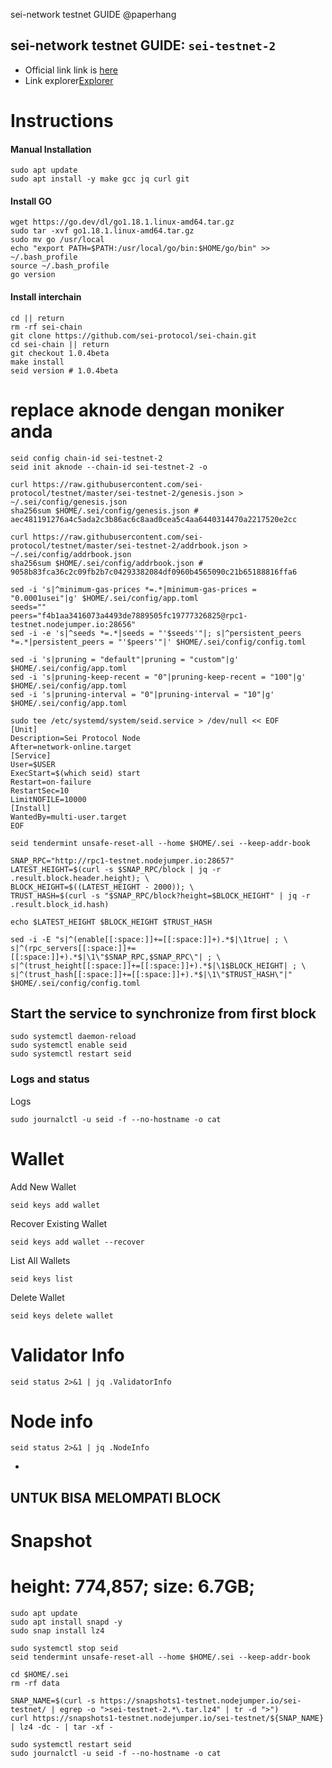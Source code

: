 
sei-network testnet GUIDE
@paperhang

## sei-network testnet GUIDE: `sei-testnet-2`
- Official link link is [here](https://docs.seinetwork.io/nodes-and-validators/joining-testnets)
- Link explorer[Explorer](https://sei.explorers.guru/)
# Instructions
#### Manual Installation
```
sudo apt update
sudo apt install -y make gcc jq curl git
```
#### Install GO
```
wget https://go.dev/dl/go1.18.1.linux-amd64.tar.gz
sudo tar -xvf go1.18.1.linux-amd64.tar.gz
sudo mv go /usr/local
echo "export PATH=$PATH:/usr/local/go/bin:$HOME/go/bin" >> ~/.bash_profile
source ~/.bash_profile
go version
```
#### Install **interchain**
```
cd || return
rm -rf sei-chain
git clone https://github.com/sei-protocol/sei-chain.git
cd sei-chain || return
git checkout 1.0.4beta
make install
seid version # 1.0.4beta
```
# replace aknode dengan moniker anda
```
seid config chain-id sei-testnet-2
seid init aknode --chain-id sei-testnet-2 -o
```
```
curl https://raw.githubusercontent.com/sei-protocol/testnet/master/sei-testnet-2/genesis.json > ~/.sei/config/genesis.json
sha256sum $HOME/.sei/config/genesis.json # aec481191276a4c5ada2c3b86ac6c8aad0cea5c4aa6440314470a2217520e2cc
```
```
curl https://raw.githubusercontent.com/sei-protocol/testnet/master/sei-testnet-2/addrbook.json > ~/.sei/config/addrbook.json
sha256sum $HOME/.sei/config/addrbook.json # 9058b83fca36c2c09fb2b7c04293382084df0960b4565090c21b65188816ffa6
```
```
sed -i 's|^minimum-gas-prices *=.*|minimum-gas-prices = "0.0001usei"|g' $HOME/.sei/config/app.toml
seeds=""
peers="f4b1aa3416073a4493de7889505fc19777326825@rpc1-testnet.nodejumper.io:28656"
sed -i -e 's|^seeds *=.*|seeds = "'$seeds'"|; s|^persistent_peers *=.*|persistent_peers = "'$peers'"|' $HOME/.sei/config/config.toml
```
```
sed -i 's|pruning = "default"|pruning = "custom"|g' $HOME/.sei/config/app.toml
sed -i 's|pruning-keep-recent = "0"|pruning-keep-recent = "100"|g' $HOME/.sei/config/app.toml
sed -i 's|pruning-interval = "0"|pruning-interval = "10"|g' $HOME/.sei/config/app.toml
```
```
sudo tee /etc/systemd/system/seid.service > /dev/null << EOF
[Unit]
Description=Sei Protocol Node
After=network-online.target
[Service]
User=$USER
ExecStart=$(which seid) start
Restart=on-failure
RestartSec=10
LimitNOFILE=10000
[Install]
WantedBy=multi-user.target
EOF
```
```
seid tendermint unsafe-reset-all --home $HOME/.sei --keep-addr-book
```
```
SNAP_RPC="http://rpc1-testnet.nodejumper.io:28657"
LATEST_HEIGHT=$(curl -s $SNAP_RPC/block | jq -r .result.block.header.height); \
BLOCK_HEIGHT=$((LATEST_HEIGHT - 2000)); \
TRUST_HASH=$(curl -s "$SNAP_RPC/block?height=$BLOCK_HEIGHT" | jq -r .result.block_id.hash)
```

```
echo $LATEST_HEIGHT $BLOCK_HEIGHT $TRUST_HASH
```


```
sed -i -E "s|^(enable[[:space:]]+=[[:space:]]+).*$|\1true| ; \
s|^(rpc_servers[[:space:]]+=[[:space:]]+).*$|\1\"$SNAP_RPC,$SNAP_RPC\"| ; \
s|^(trust_height[[:space:]]+=[[:space:]]+).*$|\1$BLOCK_HEIGHT| ; \
s|^(trust_hash[[:space:]]+=[[:space:]]+).*$|\1\"$TRUST_HASH\"|" $HOME/.sei/config/config.toml
```
## Start the service to synchronize from first block
```
sudo systemctl daemon-reload
sudo systemctl enable seid
sudo systemctl restart seid
```
### Logs and status
Logs
```
sudo journalctl -u seid -f --no-hostname -o cat
```


# Wallet

Add New Wallet
```
seid keys add wallet
```
Recover Existing Wallet
```
seid keys add wallet --recover
```
List All Wallets
```
seid keys list
```
Delete Wallet
```
seid keys delete wallet
```


# Validator Info
```
seid status 2>&1 | jq .ValidatorInfo
```
# Node info
```
seid status 2>&1 | jq .NodeInfo
```



- 
 UNTUK BISA MELOMPATI BLOCK
- 

# Snapshot

# height: 774,857; size: 6.7GB;

```
sudo apt update
sudo apt install snapd -y
sudo snap install lz4
```

```
sudo systemctl stop seid
seid tendermint unsafe-reset-all --home $HOME/.sei --keep-addr-book
```

```
cd $HOME/.sei
rm -rf data
```

```
SNAP_NAME=$(curl -s https://snapshots1-testnet.nodejumper.io/sei-testnet/ | egrep -o ">sei-testnet-2.*\.tar.lz4" | tr -d ">")
curl https://snapshots1-testnet.nodejumper.io/sei-testnet/${SNAP_NAME} | lz4 -dc - | tar -xf -
```

```
sudo systemctl restart seid
sudo journalctl -u seid -f --no-hostname -o cat
```